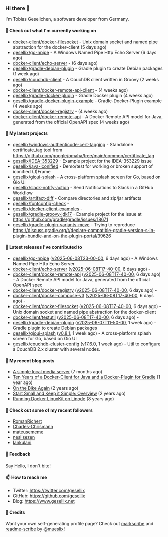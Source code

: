 ### Hi there 👋

I'm Tobias Gesellchen, a software developer from Germany.

#### 👷 Check out what I'm currently working on

- [docker-client/docker-filesocket](https://github.com/docker-client/docker-filesocket) - Unix domain socket and named pipe abstraction for the docker-client (5 days ago)
- [gesellix/go-npipe](https://github.com/gesellix/go-npipe) - A Windows Named Pipe Http Echo Server (6 days ago)
- [docker-client/echo-server](https://github.com/docker-client/echo-server) -  (6 days ago)
- [gesellix/gradle-debian-plugin](https://github.com/gesellix/gradle-debian-plugin) - Gradle plugin to create Debian packages (1 week ago)
- [gesellix/couchdb-client](https://github.com/gesellix/couchdb-client) - A CouchDB client written in Groovy (2 weeks ago)
- [docker-client/docker-remote-api-client](https://github.com/docker-client/docker-remote-api-client) -  (4 weeks ago)
- [gesellix/gradle-docker-plugin](https://github.com/gesellix/gradle-docker-plugin) - Gradle Docker plugin (4 weeks ago)
- [gesellix/gradle-docker-plugin-example](https://github.com/gesellix/gradle-docker-plugin-example) - Gradle-Docker-Plugin example (4 weeks ago)
- [docker-client/docker-registry](https://github.com/docker-client/docker-registry) -  (4 weeks ago)
- [docker-client/docker-remote-api](https://github.com/docker-client/docker-remote-api) - A Docker Remote API model for Java, generated from the official OpenAPI spec (4 weeks ago)

#### 🌱 My latest projects

- [gesellix/windows-authenticode-cert-tagging](https://github.com/gesellix/windows-authenticode-cert-tagging) - Standalone certificate_tag tool from https://github.com/google/omaha/tree/main/common/certificate_tag
- [gesellix/IDEA-353229](https://github.com/gesellix/IDEA-353229) - Example project for the IDEA-353229 issue
- [gesellix/java-iconified](https://github.com/gesellix/java-iconified) - Demo/test for working or broken support of iconified (J)Frame
- [gesellix/gioui-splash](https://github.com/gesellix/gioui-splash) - A cross-platform splash screen for Go, based on Gio UI
- [gesellix/slack-notify-action](https://github.com/gesellix/slack-notify-action) - Send Notifications to Slack in a GitHub Workflow
- [gesellix/artifact-diff](https://github.com/gesellix/artifact-diff) - Compare directories and zip/jar artifacts
- [gesellix/fontconfig-check](https://github.com/gesellix/fontconfig-check) - 
- [gesellix/docker-client-examples](https://github.com/gesellix/docker-client-examples) - 
- [gesellix/gradle-groovy-jdk17](https://github.com/gesellix/gradle-groovy-jdk17) - Example project for the issue at https://github.com/gradle/gradle/issues/18671
- [gesellix/gradle-plugin-variants-mcve](https://github.com/gesellix/gradle-plugin-variants-mcve) - Trying to reproduce https://discuss.gradle.org/t/declare-compatible-gradle-version-s-in-plugin-bundle-and-on-the-plugin-portal/39626

#### 🔭 Latest releases I've contributed to

- [gesellix/go-npipe](https://github.com/gesellix/go-npipe) ([v2025-06-08T23-00-00](https://github.com/gesellix/go-npipe/releases/tag/v2025-06-08T23-00-00), 6 days ago) - A Windows Named Pipe Http Echo Server
- [docker-client/echo-server](https://github.com/docker-client/echo-server) ([v2025-06-08T17-40-00](https://github.com/docker-client/echo-server/releases/tag/v2025-06-08T17-40-00), 6 days ago) - 
- [docker-client/docker-remote-api](https://github.com/docker-client/docker-remote-api) ([v2025-06-08T17-40-00](https://github.com/docker-client/docker-remote-api/releases/tag/v2025-06-08T17-40-00), 6 days ago) - A Docker Remote API model for Java, generated from the official OpenAPI spec
- [docker-client/docker-registry](https://github.com/docker-client/docker-registry) ([v2025-06-08T17-40-00](https://github.com/docker-client/docker-registry/releases/tag/v2025-06-08T17-40-00), 6 days ago) - 
- [docker-client/docker-compose-v3](https://github.com/docker-client/docker-compose-v3) ([v2025-06-08T17-40-00](https://github.com/docker-client/docker-compose-v3/releases/tag/v2025-06-08T17-40-00), 6 days ago) - 
- [docker-client/docker-filesocket](https://github.com/docker-client/docker-filesocket) ([v2025-06-08T17-40-00](https://github.com/docker-client/docker-filesocket/releases/tag/v2025-06-08T17-40-00), 6 days ago) - Unix domain socket and named pipe abstraction for the docker-client
- [docker-client/testutil](https://github.com/docker-client/testutil) ([v2025-06-08T17-40-00](https://github.com/docker-client/testutil/releases/tag/v2025-06-08T17-40-00), 6 days ago) - 
- [gesellix/gradle-debian-plugin](https://github.com/gesellix/gradle-debian-plugin) ([v2025-06-07T11-50-00](https://github.com/gesellix/gradle-debian-plugin/releases/tag/v2025-06-07T11-50-00), 1 week ago) - Gradle plugin to create Debian packages
- [gesellix/gioui-splash](https://github.com/gesellix/gioui-splash) ([v0.8.1](https://github.com/gesellix/gioui-splash/releases/tag/v0.8.1), 1 week ago) - A cross-platform splash screen for Go, based on Gio UI
- [gesellix/couchdb-cluster-config](https://github.com/gesellix/couchdb-cluster-config) ([v17.6.0](https://github.com/gesellix/couchdb-cluster-config/releases/tag/v17.6.0), 1 week ago) - Util to configure a CouchDB 2.x cluster with several nodes.

#### 📜 My recent blog posts

- [A simple local media server](https://www.gesellix.net/posts/a-simple-local-media-server/) (7 months ago)
- [Ten Years of a Docker-Client for Java and a Docker-Plugin for Gradle](https://www.gesellix.net/posts/ten-years-docker-client-and-gradle-plugin/) (1 year ago)
- [On the Bike Again](https://www.gesellix.net/posts/on-the-bike-again/) (2 years ago)
- [Start Small and Keep it Simple: Overview](https://www.gesellix.net/posts/start-small-keep-it-simple--overview/) (2 years ago)
- [Running Docker LinuxKit on Linode](https://www.gesellix.net/posts/running-docker-linuxkit-on-linode/) (8 years ago)



#### 👯 Check out some of my recent followers

- [RomanRichert](https://github.com/RomanRichert)
- [Charles-Chrismann](https://github.com/Charles-Chrismann)
- [mateusememe](https://github.com/mateusememe)
- [neslisezen](https://github.com/neslisezen)
- [Iankulani](https://github.com/Iankulani)

#### 💬 Feedback

Say Hello, I don't bite!

#### 📫 How to reach me

- Twitter: https://twitter.com/gesellix
- GitHub: https://github.com/gesellix
- Blog: https://www.gesellix.net

#### 🙇 Credits

Want your own self-generating profile page? Check out [markscribe](https://github.com/muesli/markscribe)
and [readme-scribe](https://github.com/muesli/readme-scribe) by [@mueslix](https://twitter.com/mueslix)!
